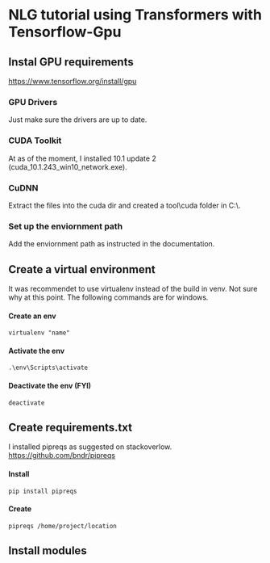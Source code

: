 # NLG tutorial using Transformers with Tensorflow-Gpu

## Instal GPU requirements
https://www.tensorflow.org/install/gpu

### GPU Drivers
Just make sure the drivers are up to date.

### CUDA Toolkit
At as of the moment, I installed 10.1 update 2 (cuda_10.1.243_win10_network.exe). 

### CuDNN
Extract the files into the cuda dir and created a tool\cuda folder in C:\\.

### Set up the enviornment path
Add the enviornment path as instructed in the documentation.

## Create a virtual environment
It was recommendet to use virtualenv instead of the build in venv. Not sure why at this point. The following commands are for windows.

#### Create an env
```shell
virtualenv "name"
```

#### Activate the env
```shell
.\env\Scripts\activate
```

#### Deactivate the env (FYI)
```shell
deactivate
```

## Create requirements.txt
I installed pipreqs as suggested on stackoverlow.
https://github.com/bndr/pipreqs

#### Install
```shell
pip install pipreqs
```

#### Create
```shell
pipreqs /home/project/location
```

## Install modules
